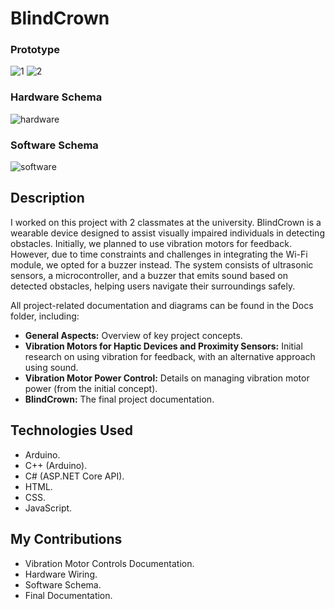 # BlindCrown
### Prototype  
![1](https://github.com/user-attachments/assets/dcce84df-e14a-4352-a1e6-adb7bc7bc1ea)
![2](https://github.com/user-attachments/assets/b4d26317-6409-464b-98fd-ff8335e36e13)

### Hardware Schema  
![hardware](https://github.com/user-attachments/assets/501ab92d-8350-4d19-8fac-5360ff5a0b5a)

### Software Schema  
![software](https://github.com/user-attachments/assets/90f03617-b6c6-47e7-a1bb-9551b76e9587)

## Description
I worked on this project with 2 classmates at the university. BlindCrown is a wearable device designed to assist visually impaired individuals in detecting obstacles. Initially, we planned to use vibration motors for feedback. However, due to time constraints and challenges in integrating the Wi-Fi module, we opted for a buzzer instead. The system consists of ultrasonic sensors, a microcontroller, and a buzzer that emits sound based on detected obstacles, helping users navigate their surroundings safely.

All project-related documentation and diagrams can be found in the Docs folder, including:
* **General Aspects:** Overview of key project concepts.
* **Vibration Motors for Haptic Devices and Proximity Sensors:** Initial research on using vibration for feedback, with an alternative approach using sound.
* **Vibration Motor Power Control:** Details on managing vibration motor power (from the initial concept).
* **BlindCrown:** The final project documentation.

## Technologies Used

* Arduino.
* C++ (Arduino).
* C# (ASP.NET Core API).
* HTML.
* CSS.
* JavaScript.

## My Contributions

* Vibration Motor Controls Documentation.
* Hardware Wiring.
* Software Schema.
* Final Documentation.
